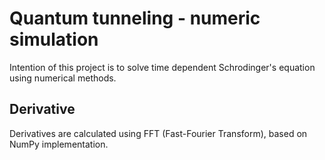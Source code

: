 # Quantum tunneling - numeric simulation
Intention of this project is to solve time dependent Schrodinger's equation using numerical methods.

## Derivative
Derivatives are calculated using FFT (Fast-Fourier Transform), based on NumPy implementation. 
 
